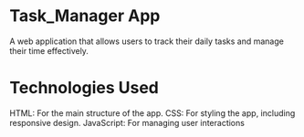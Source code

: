 # Task_Manager App
A web application that allows users to track their daily tasks and manage their time effectively.

<h1>Technologies Used</h1>

HTML: For the main structure of the app.
CSS: For styling the app, including responsive design.
JavaScript: For managing user interactions

